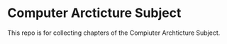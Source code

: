 # Computer Arcticture Subject

This repo is for collecting chapters of the Compiuter Archticture Subject.
